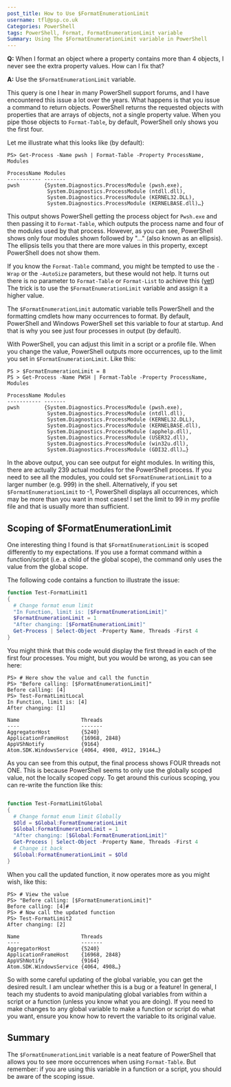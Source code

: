 ```yaml
---
post_title: How to Use $FormatEnumerationLimit
username: tfl@psp.co.uk
Categories: PowerShell
tags: PowerShell, Format, FormatEnumerationLimit variable
Summary: Using The $FormatEnumerationLimit variable in PowerShell
---
```


**Q:** When I format an object where a property contains more than 4 objects, I never see the extra property values. How can I fix that?

**A:** Use the `$FormatEnumerationLimit` variable.

This query is one I hear in many PowerShell support forums, and I have encountered this issue a lot over the years.
What happens is that you issue a command to return objects.
PowerShell returns the requested objects with properties that are arrays of objects, not a single property value.
When you pipe those objects to `Format-Table`, by default, PowerShell only shows you the first four.

Let me illustrate what this looks like (by default):

```powershell-console
PS> Get-Process -Name pwsh | Format-Table -Property ProcessName, Modules  

ProcessName Modules  
----------- -------  
pwsh        {System.Diagnostics.ProcessModule (pwsh.exe), 
             System.Diagnostics.ProcessModule (ntdll.dll),
             System.Diagnostics.ProcessModule (KERNEL32.DLL), 
             System.Diagnostics.ProcessModule (KERNELBASE.dll)…}
```

This output shows PowerShell getting the process object for `Pwsh.exe` and then passing it to `Format-Table`, which outputs the process name and four of the modules used by that process.
However, as you can see, PowerShell shows only four modules shown followed by "…" (also known as an ellipsis).
The ellipsis tells you that there are more values in this property, except PowerShell does not show them.

If you know the `Format-Table` command, you might be tempted to use the `-Wrap` or the `-AutoSize` parameters, but these would not help.
It turns out there is no parameter to `Format-Table` or `Format-List` to achieve this ([yet](https://github.com/PowerShell/PowerShell/issues/16360))
The trick is to use the `$FormatEnumerationLimit` variable and assign it a higher value.

The `$FormatEnumerationLimit` automatic variable tells PowerShell and the formatting cmdlets how many occurrences to format.
By default, PowerShell and Windows PowerShell set this variable to four at startup.
And that is why you see just four processes in output (by default).

With PowerShell, you can adjust this limit in a script or a profile file.
When you change the value, PowerShell outputs more occurrences, up to the limit you set in `$FormatEnumerationLimit`.
Like this:

```powershell-console
PS > $FormatEnumerationLimit = 8
PS > Get-Process -Name PWSH | Format-Table -Property ProcessName, Modules

ProcessName Modules
----------- -------
pwsh        {System.Diagnostics.ProcessModule (pwsh.exe), 
             System.Diagnostics.ProcessModule (ntdll.dll),
             System.Diagnostics.ProcessModule (KERNEL32.DLL),
             System.Diagnostics.ProcessModule (KERNELBASE.dll),
             System.Diagnostics.ProcessModule (apphelp.dll),
             System.Diagnostics.ProcessModule (USER32.dll),
             System.Diagnostics.ProcessModule (win32u.dll),
             System.Diagnostics.ProcessModule (GDI32.dll)…}   
```

In the above output, you can see output for eight modules.
In writing this, there are actually 239 actual modules for the PowerShell process.
If you need to see all the modules, you could set `$FormatEnumerationLimit` to a larger number (e.g. 999) in the shell.
Alternatively, if you set `$FormatEnumerationLimit` to -1, PowerShell displays all occurrences, which may be more than you want in most cases!
I set the limit to 99 in my profile file and that is usually more than sufficient.

## Scoping of $FormatEnumerationLimit

One interesting thing I found is that `$FormatEnumerationLimit` is scoped differently to my expectations.
If you use a format command within a function/script (i.e. a child of the global scope), the command only uses the value from the global scope.

The following code contains a function to illustrate the issue:

```powershell
function Test-FormatLimit1
{
  # Change format enum limit
  "In Function, limit is: [$FormatEnumerationLimit]"
  $FormatEnumerationLimit = 1
  "After changing: [$FormatEnumerationLimit]"
  Get-Process | Select-Object -Property Name, Threads -First 4
}
```

You might think that this code would display the first thread in each of the first four processes. 
You might, but you would be wrong, as you can see here:

```powershell-console
PS> # Here show the value and call the functin
PS> "Before calling: [$FormatEnumerationLimit]"
Before calling: [4]
PS> Test-FormatLimitLocal
In Function, limit is: [4]
After changing: [1]

Name                    Threads
----                    -------
AggregatorHost          {5240}
ApplicationFrameHost    {16968, 2848}
AppVShNotify            {9164}
Atom.SDK.WindowsService {4064, 4908, 4912, 19144…}
```

As you can see from this output, the final process shows FOUR threads not ONE.
This is because PowerShell seems to only use the globally scoped value, not the locally scoped copy.
To get around this curious scoping, you can re-write the function like this:

```powershell

function Test-FormatLimitGlobal
{
  # Change format enum limit Globally
  $Old = $Global:FormatEnumerationLimit
  $Global:FormatEnumerationLimit = 1
  "After changing: [$Global:FormatEnumerationLimit]"
  Get-Process | Select-Object -Property Name, Threads -First 4
  # Change it back
  $Global:FormatEnumerationLimit = $Old
}
```

When you call the updated function, it now operates more as you might wish, like this:

```powershell-console
PS> # View the value
PS> "Before calling: [$FormatEnumerationLimit]"
Before calling: [4]#
PS> # Now call the updated function
PS> Test-FormatLimit2
After changing: [2]

Name                    Threads
----                    -------
AggregatorHost          {5240}
ApplicationFrameHost    {16968, 2848}
AppVShNotify            {9164}
Atom.SDK.WindowsService {4064, 4908…}
```

So with some careful updating of the global variable, you can get the desired result.
I am unclear whether this is a bug or a feature!
In general, I teach my students to avoid manipulating global variables from within a script or a function (unless you know what you are doing).
If you need to make changes to any global variable to make a function or script do what you want, ensure you know how to revert the variable to its original value.

## Summary

The `$FormatEnumerationLimit` variable is a neat feature of PowerShell that allows you to see more occurrences when using `Format-Table`.
But remember: if you are using this variable in a function or a script, you should be aware of the scoping issue.
